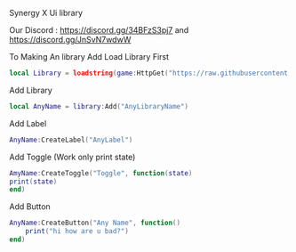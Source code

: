 Synergy X Ui library

Our Discord : https://discord.gg/34BFzS3pj7 and https://discord.gg/JnSvN7wdwW

To Making An library Add Load Library First
```Lua
local Library = loadstring(game:HttpGet("https://raw.githubusercontent.com/IlikeScript1234/SynergyX/main/Library"))()
```
Add Library
```Lua
local AnyName = library:Add("AnyLibraryName")
```
Add Label
```Lua
AnyName:CreateLabel("AnyLabel")
```
Add Toggle (Work only print state)
```Lua
AmyName:CreateToggle("Toggle", function(state)
print(state)
end)
```
Add Button
```Lua
AnyName:CreateButton("Any Name", function()
    print("hi how are u bad?")
end)
```
